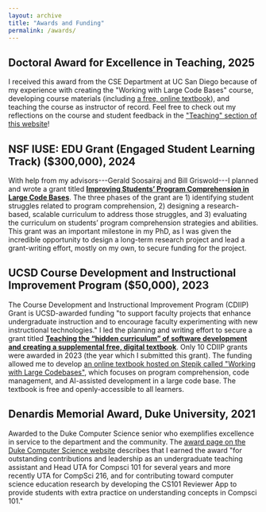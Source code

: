 ```yaml
---
layout: archive
title: "Awards and Funding"
permalink: /awards/
---
```


## Doctoral Award for Excellence in Teaching, 2025

I received this award from the CSE Department at UC San Diego because of my experience with creating the "Working with Large Code Bases" course, developing course materials (including [a free, online textbook](https://stepik.org/course/178674/syllabus)), and teaching the course as instructor of record. Feel free to check out my reflections on the course and student feedback in the ["Teaching" section of this website](https://anshulshah99.github.io/teaching/)!

## NSF IUSE: EDU Grant (Engaged Student Learning Track) ($300,000), 2024

With help from my advisors---Gerald Soosairaj and Bill Griswold---I planned and wrote a grant titled **[Improving Students’ Program Comprehension in Large Code Bases](https://www.nsf.gov/awardsearch/showAward?AWD_ID=2417531)**. The three phases of the grant are 1) identifying student struggles related to program comprehension, 2) designing a research-based, scalable curriculum to address those struggles, and 3) evaluating the curriculum on students’ program comprehension strategies and abilities. This grant was an important milestone in my PhD, as I was given the incredible opportunity to design a long-term research project and lead a grant-writing effort, mostly on my own, to secure funding for the project.

## UCSD Course Development and Instructional Improvement Program ($50,000), 2023

The Course Development and Instructional Improvement Program (CDIIP) Grant is UCSD-awarded funding "to support faculty projects that enhance undergraduate instruction and to encourage faculty experimenting with new instructional technologies." I led the planning and writing effort to secure a grant titled **[Teaching the “hidden curriculum” of software development and creating a supplemental free, digital textbook](https://academicaffairs.ucsd.edu/_files/2015--2023--Approved-CDIIP-Projects.pdf)**. Only 10 CDIIP grants were awarded in 2023 (the year which I submitted this grant). The funding allowed me to develop [an online textbook hosted on Stepik called "Working with Large Codebases"](https://stepik.org/course/178674/), which focuses on program comprehension, code management, and AI-assisted development in a large code base. The textbook is free and openly-accessible to all learners.

## Denardis Memorial Award, Duke University, 2021

Awarded to the Duke Computer Science senior who exemplifies excellence in service to the department and the community. The [award page on the Duke Computer Science website](https://cs.duke.edu/2021-undergraduate-awards) describes that I earned the award "for outstanding contributions and leadership as an undergraduate teaching assistant and Head UTA for Compsci 101 for several years and more recently UTA for CompSci 216, and for contributing toward computer science education research by developing the CS101 Reviewer App to provide students with extra practice on understanding concepts in Compsci 101."

